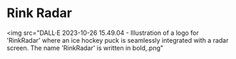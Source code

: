 # Rink Radar


<img src="DALL·E 2023-10-26 15.49.04 - Illustration of a logo for 'RinkRadar' where an ice hockey puck is seamlessly integrated with a radar screen. The name 'RinkRadar' is written in bold,.png"
